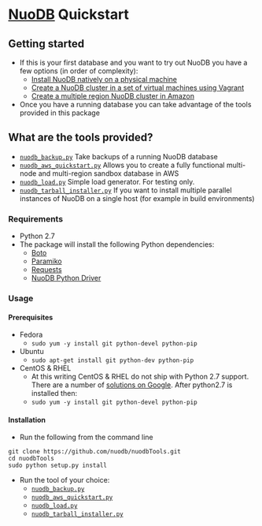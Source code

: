 
[NuoDB](http://www.nuodb.com) Quickstart
===========
## Getting started
* If this is your first database and you want to try out NuoDB you have a few options (in order of complexity):
  * [Install NuoDB natively on a physical machine](http://dev.nuodb.com/download-nuodb/request/download)
  * [Create a NuoDB cluster in a set of virtual machines using Vagrant](https://github.com/nuodb/nuodb-chef#vagrant)
  * [Create a multiple region NuoDB cluster in Amazon](nuodb_aws_quickstart.md)
* Once you have a running database you can take advantage of the tools provided in this package

## What are the tools provided?
* [`nuodb_backup.py`](nuodb_backup.md) Take backups of a running NuoDB database 
* [`nuodb_aws_quickstart.py`](nuodb_aws_quickstart.md) Allows you to create a fully functional multi-node and multi-region sandbox database in AWS
* [`nuodb_load.py`](nuodb_load.md) Simple load generator. For testing only.
* [`nuodb_tarball_installer.py`](nuodb_tarball_installer.md) If you want to install multiple parallel instances of NuoDB on a single host (for example in build environments)


### Requirements
* Python 2.7
* The package will install the following Python dependencies:
  * [Boto](https://github.com/boto/boto/tree/master)
  * [Paramiko](https://github.com/paramiko/paramiko)
  * [Requests](http://docs.python-requests.org/en/latest/)
  * [NuoDB Python Driver](https://github.com/nuodb/nuodb-python)

<a name="usage"></a>
### Usage
#### Prerequisites
  * Fedora
    * `sudo yum -y install git python-devel python-pip`
  * Ubuntu
    * `sudo apt-get install git python-dev python-pip`
  * CentOS & RHEL
    * At this writing CentOS & RHEL do not ship with Python 2.7 support. There are a number of [solutions on Google](https://www.google.com/search?btnG=1&pws=0&q=installing+python+2.7+on+centos). After python2.7 is installed then:
    * `sudo yum -y install git python-devel python-pip`

#### Installation
* Run the following from the command line
```
git clone https://github.com/nuodb/nuodbTools.git
cd nuodbTools
sudo python setup.py install
```
* Run the tool of your choice:
  * [`nuodb_backup.py`](nuodb_backup.md)
  * [`nuodb_aws_quickstart.py`](nuodb_aws_quickstart.md)
  * [`nuodb_load.py`](nuodb_load.md)
  * [`nuodb_tarball_installer.py`](nuodb_tarball_installer.md)
